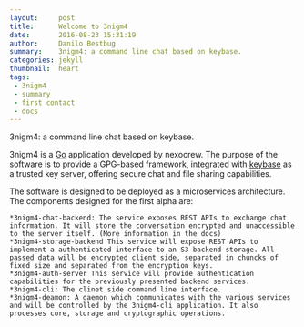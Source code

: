 ```yaml
---
layout:     post
title:      Welcome to 3nigm4
date:       2016-08-23 15:31:19
author:     Danilo Bestbug
summary:    3nigm4: a command line chat based on keybase.
categories: jekyll
thumbnail:  heart
tags:
 - 3nigm4
 - summary
 - first contact
 - docs
---
```


3nigm4: a command line chat based on keybase.

3nigm4 is a [Go][1] application developed by nexocrew. The purpose of the software is to provide a GPG-based framework, integrated with [keybase][2] as a trusted key server, offering secure chat and file sharing capabilities.

The software is designed to be deployed as a microservices architecture. The components designed for the first alpha are:

    *3nigm4-chat-backend: The service exposes REST APIs to exchange chat information. It will store the conversation encrypted and unaccessible to the server itself. (More information in the docs)
    *3nigm4-storage-backend This service will expose REST APIs to implement a authenticated interface to an S3 backend storage. All passed data will be encrypted client side, separated in chuncks of fixed size and separated from the encryption keys.
    *3nigm4-auth-server This service will provide authentication capabilities for the previously presented backend services.
    *3nigm4-cli: The clinet side command line interface.
    *3nigm4-deamon: A daemon which communicates with the various services and will be controlled by the 3nigm4-cli application. It also processes core, storage and cryptographic operations.


[1]: https://golang.org/
[2]: https://keybase.io/
